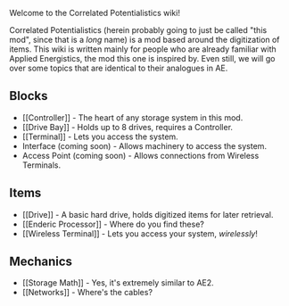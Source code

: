 Welcome to the Correlated Potentialistics wiki!


Correlated Potentialistics (herein probably going to just be called "this mod", since that is a *long* name) is a mod based around the digitization of items. This wiki is written mainly for people who are already familiar with Applied Energistics, the mod this one is inspired by. Even still, we will go over some topics that are identical to their analogues in AE.

## Blocks

* [[Controller]] - The heart of any storage system in this mod.
* [[Drive Bay]] - Holds up to 8 drives, requires a Controller.
* [[Terminal]] - Lets you access the system.
* Interface (coming soon) - Allows machinery to access the system.
* Access Point (coming soon) - Allows connections from Wireless Terminals.

## Items

* [[Drive]] - A basic hard drive, holds digitized items for later retrieval.
* [[Enderic Processor]] - Where do you find these?
* [[Wireless Terminal]] - Lets you access your system, *wirelessly*!

## Mechanics

* [[Storage Math]] - Yes, it's extremely similar to AE2.
* [[Networks]] - Where's the cables?